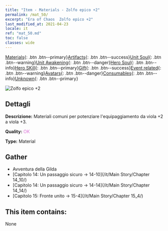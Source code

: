```yaml
---
title: "Item - Materials - Zolfo epico +2"
permalink: /mat_50/
excerpt: "Era of Chaos  Zolfo epico +2"
last_modified_at: 2021-04-23
locale: it
ref: "mat_50.md"
toc: false
classes: wide
---
```

 [Materials](/ItemsIT/){: .btn .btn--primary}[Artifacts](/ItemsIT/Artifacts/){: .btn .btn--success}[Unit Soul](/ItemsIT/UnitSoul/){: .btn .btn--warning}[Unit Awakening](/ItemsIT/UnitAwakening/){: .btn .btn--danger}[Hero Soul](/ItemsIT/HeroSoul/){: .btn .btn--info}[Hero SKill](/ItemsIT/HeroSkill/){: .btn .btn--primary}[Gift](/ItemsIT/Gift/){: .btn .btn--success}[Event related](/ItemsIT/Events/){: .btn .btn--warning}[Avatars](/ItemsIT/Avatars/){: .btn .btn--danger}[Consumables](/ItemsIT/Consumables/){: .btn .btn--info}[Unknown](/ItemsIT/Unknown/){: .btn .btn--primary}

 ![Zolfo epico +2](/images/t/i_cailiao_liuhuang2.png)

## Dettagli
 **Descrizione:** Materiali comuni per potenziare l'equipaggiamento da viola +2 a viola +3.

 **Quality:** <span style="color: #DA70D6">OK</span>

 **Type:** Material

## Gather

*    Avventura della Gilda 
*    [Capitolo 14: Un passaggio sicuro -> 14-10](/it/Main Story/Chapter 14_10/) 
*    [Capitolo 14: Un passaggio sicuro -> 14-14](/it/Main Story/Chapter 14_14/) 
*    [Capitolo 15: Fronte unito -> 15-4](/it/Main Story/Chapter 15_4/) 

## This item contains:

  None

